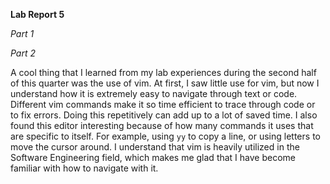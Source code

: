 **Lab Report 5**

*Part 1*


*Part 2*

A cool thing that I learned from my lab experiences during the second half of this quarter was the use of vim. At first, I saw little use for vim, but now I understand how it is extremely easy to navigate through text or code. Different vim commands make it so time efficient to trace through code or to fix errors. Doing this repetitively can add up to a lot of saved time. I also found this editor interesting because of how many commands it uses that are specific to itself. For example, using `yy` to copy a line, or using letters to move the cursor around. I understand that vim is heavily utilized in the Software Engineering field, which makes me glad that I have become familiar with how to navigate with it. 
